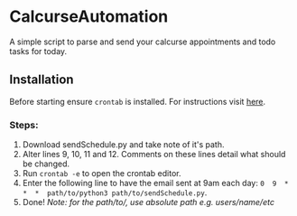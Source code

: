 # CalcurseAutomation
A simple script to parse and send your calcurse appointments and todo tasks for today.

## Installation

Before starting ensure `crontab` is installed. For instructions visit [here](https://www.servernoobs.com/how-to-install-cron-crond-crontab/).

### Steps:
1. Download sendSchedule.py and take note of it's path.
2. Alter lines 9, 10, 11 and 12. Comments on these lines detail what should be changed.
3. Run `crontab -e` to open the crontab editor.
4. Enter the following line to have the email sent at 9am each day: `0  9  *  *  *  path/to/python3 path/to/sendSchedule.py`.
5. Done!
*Note: for the path/to/, use absolute path e.g. users/name/etc*

